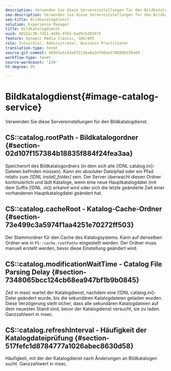 ```yaml
---
description: Verwenden Sie diese Servereinstellungen für den Bildkatalogdienst.
seo-description: Verwenden Sie diese Servereinstellungen für den Bildkatalogdienst.
seo-title: Bildkatalogdienst
solution: Experience Manager
title: Bildkatalogdienst
uuid: 601b1c30-7d51-448b-97b5-5ad9cb383975
feature: Dynamic Media Classic, SDK/API
role: Entwickler, Administrator, Business Practitioner
translation-type: tm+mt
source-git-commit: 469d1a5c43a972116a8a2efb0de5708800130a99
workflow-type: tm+mt
source-wordcount: '219'
ht-degree: 0%

---
```



# Bildkatalogdienst{#image-catalog-service}

Verwenden Sie diese Servereinstellungen für den Bildkatalogdienst.

## CS::catalog.rootPath - Bildkatalogordner {#section-02d107f157384b18835f884f24fea3aa}

Speicherort des Bildkatalogordners (in dem sich alle [!DNL catalog.ini]-Dateien befinden müssen). Kann ein absoluter Dateipfad oder ein Pfad relativ zum *[!DNL install_folder]* sein. Der Server überwacht diesen Ordner kontinuierlich und lädt Kataloge, wenn eine neue Hauptkatalogdatei (mit dem Suffix [!DNL .ini]) erkannt wird oder sich die letzte geänderte Zeit einer vorhandenen Hauptkatalogdatei geändert hat.

## CS::catalog.cacheRoot - Katalog-Cache-Ordner {#section-73e499c3a5974f1aa4251e70272ff503}

Der Stammordner für den Cache des Katalogsystems. Kann auf denselben Ordner wie in `PS::cache.rootPaths` eingestellt werden. Der Ordner muss manuell erstellt werden, bevor diese Einstellung geändert wird.

## CS::catalog.modificationWaitTime - Catalog File Parsing Delay {#section-7348065bcc124cb68ea947bf1b9b0845}

Zeit in msec wartet der Katalogdienst, nachdem eine [!DNL catalog.ini]-Datei geändert wurde, bis die sekundären Katalogdateien geladen wurden. Diese Verzögerung stellt sicher, dass alle sekundären Katalogdateien auf dem neuesten Stand sind, bevor der Katalogdienst versucht, sie zu laden. Ganzzahlwert in msec.

## CS::catalog.refreshInterval - Häufigkeit der Katalogdateiprüfung {#section-517fefc1d8784777a1026abec8630d58}

Häufigkeit, mit der der Katalogdienst nach Änderungen an Bildkatalogen sucht. Ganzzahlwert in msec.
